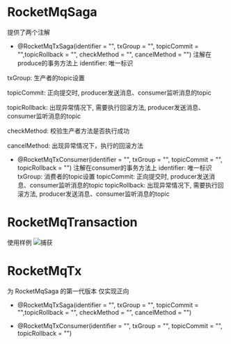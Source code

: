# RocketMqSaga
提供了两个注解
- @RocketMqTxSaga(identifier = "", txGroup = "", topicCommit = "",topicRollback = "", checkMethod = "", cancelMethod = "")
注解在produce的事务方法上
identifier: 唯一标识 

txGroup: 生产者的topic设置

topicCommit: 正向提交时, producer发送消息、consumer监听消息的topic

topicRollback: 出现异常情况下, 需要执行回滚方法, producer发送消息、consumer监听消息的topic

checkMethod: 校验生产者方法是否执行成功

cancelMethod: 出现异常情况下，执行的回滚方法

- @RocketMqTxConsumer(identifier = "", txGroup = "", topicCommit = "", topicRollback = "")
注解在consumer的事务方法上
identifier: 唯一标识
txGroup: 消费者的topic设置
topicCommit: 正向提交时, producer发送消息、consumer监听消息的topic
topicRollback: 出现异常情况下, 需要执行回滚方法, producer发送消息、consumer监听消息的topic

# RocketMqTransaction
使用样例
![捕获](https://user-images.githubusercontent.com/31872042/164741786-e9ba10a9-b8e6-4169-b44d-e54726731855.PNG)




# RocketMqTx
为 RocketMqSaga 的第一代版本  仅实现正向
- @RocketMqTxSaga(identifier = "", txGroup = "", topicCommit = "",topicRollback = "", checkMethod = "", cancelMethod = "")



- @RocketMqTxConsumer(identifier = "", txGroup = "", topicCommit = "", topicRollback = "")
